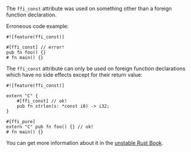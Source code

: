 The `ffi_const` attribute was used on something other than a foreign function
declaration.

Erroneous code example:

```compile_fail,E0756
#![feature(ffi_const)]

#[ffi_const] // error!
pub fn foo() {}
# fn main() {}
```

The `ffi_const` attribute can only be used on foreign function declarations
which have no side effects except for their return value:

```
#![feature(ffi_const)]

extern "C" {
    #[ffi_const] // ok!
    pub fn strlen(s: *const i8) -> i32;
}

#[ffi_pure]
extern "C" pub fn foo() {} // ok!
# fn main() {}
```

You can get more information about it in the [unstable Rust Book].

[unstable Rust Book]: https://doc.rust-lang.org/nightly/unstable-book/language-features/ffi-const.html
